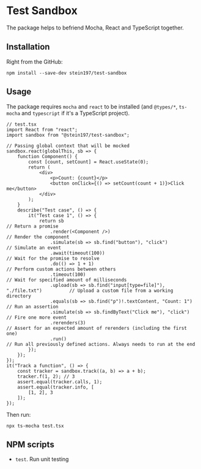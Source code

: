 # Test Sandbox
The package helps to befriend Mocha, React and TypeScript together.

## Installation
Right from the GitHub:
```
npm install --save-dev stein197/test-sandbox
```

## Usage
The package requires `mocha` and `react` to be installed (and `@types/*`, `ts-mocha` and `typescript` if it's a TypeScript project).
```tsx
// test.tsx
import React from "react";
import sandbox from "@stein197/test-sandbox";

// Passing global context that will be mocked
sandbox.react(globalThis, sb => {
	function Component() {
		const [count, setCount] = React.useState(0);
		return (
			<div>
				<p>Count: {count}</p>
				<button onClick={() => setCount(count + 1)}>Click me</button>
			</div>
		);
	}
	describe("Test case", () => {
		it("Test case 1", () => {
			return sb                                                             // Return a promise
				.render(<Component />)                                            // Render the component
				.simulate(sb => sb.find("button"), "click")                       // Simulate an event
				.await(timeout(100))                                              // Wait for the promise to resolve
				.do(() => 1 + 1)                                                  // Perform custom actions between others
				.timeout(100)                                                     // Wait for specified amount of milliseconds
				.upload(sb => sb.find("input[type=file]"), "./file.txt")          // Upload a custom file from a working directory
				.equals(sb => sb.find("p")!.textContent, "Count: 1")              // Run an assertion
				.simulate(sb => sb.findByText("Click me"), "click")               // Fire one more event
				.rerenders(3)                                                     // Assert for an expected amount of rerenders (including the first one)
				.run()                                                            // Run all previously defined actions. Always needs to run at the end
		});
	});
});
it("Track a function", () => {
	const tracker = sandbox.track((a, b) => a + b);
	tracker.f(1, 2); // 3
	assert.equal(tracker.calls, 1);
	assert.equal(tracker.info, [
		[1, 2], 3
	]);
});
```

Then run:
```
npx ts-mocha test.tsx
```

## NPM scripts
- `test`. Run unit testing
